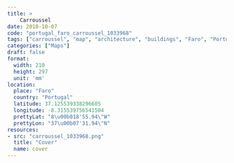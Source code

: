 ```yaml
---
title: > 
    Carroussel
date: 2018-10-07
code: "portugal_faro_carroussel_1033968"
tags: ["carroussel", "map", "architecture", "buildings", "Faro", "Portugal"]
categories: ["Maps"]
draft: false
format:
  width: 210
  height: 297
  unit: 'mm'
location:
  place: "Faro"
  country: "Portugal"
  latitude: 37.125539338296605
  longitude: -8.315539756541504
  prettyLat: "8\u00b018'55.94\"W"
  prettyLon: "37\u00b07'31.94\"N"
resources:
- src: "carroussel_1033968.png"
  title: "Cover"
  name: cover
---
```

